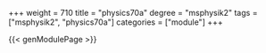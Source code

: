 +++
weight = 710
title = "physics70a"
degree = "msphysik2"
tags = ["msphysik2", "physics70a"]
categories = ["module"]
+++

{{< genModulePage >}}
